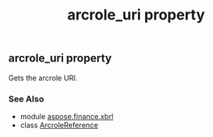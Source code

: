 ﻿---
title: arcrole_uri property
second_title: Aspose.Finance for Python via .NET API References
description: 
type: docs
weight: 60
url: /python-net/aspose.finance.xbrl/arcrolereference/arcrole_uri/
is_root: false
---

## arcrole_uri property


Gets the arcrole URI.

### See Also
* module [aspose.finance.xbrl](../../)
* class [ArcroleReference](/finance/python-net/aspose.finance.xbrl/arcrolereference)
